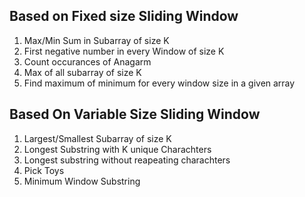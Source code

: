 ##  Based on Fixed size Sliding Window
1. Max/Min Sum in Subarray of size K
2. First negative number in every Window of size K
3. Count occurances of Anagarm
4. Max of all subarray of size K
5. Find maximum of minimum for every window size in a given array

## Based On Variable Size Sliding Window
1. Largest/Smallest Subarray of size K
2. Longest Substring with K unique Charachters
3. Longest substring without reapeating charachters
4. Pick Toys
5. Minimum Window Substring 
